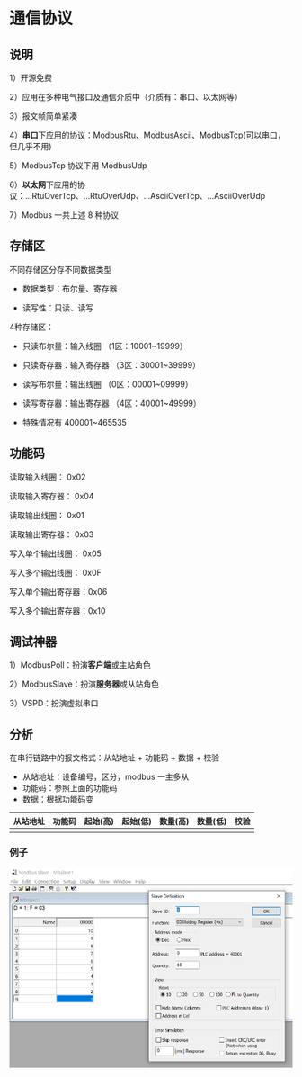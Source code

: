 # 通信协议

## 说明

1）开源免费

2）应用在多种电气接口及通信介质中（介质有：串口、以太网等）

3）报文帧简单紧凑

4）**串口**下应用的协议：ModbusRtu、ModbusAscii、ModbusTcp(可以串口，但几乎不用)

5）ModbusTcp 协议下用 ModbusUdp

6）**以太网**下应用的协议：...RtuOverTcp、...RtuOverUdp、...AsciiOverTcp、...AsciiOverUdp

7）Modbus 一共上述 8 种协议

## 存储区

不同存储区分存不同数据类型

- 数据类型：布尔量、寄存器

- 读写性：只读、读写

4种存储区：

- 只读布尔量：输入线圈      （1区：10001~19999）

- 只读寄存器：输入寄存器  （3区：30001~39999）

- 读写布尔量：输出线圈      （0区：00001~09999）

- 读写寄存器：输出寄存器  （4区：40001~49999）
- 特殊情况有 400001~465535

## 功能码

读取输入线圈：            0x02

读取输入寄存器：        0x04

读取输出线圈：            0x01

读取输出寄存器：        0x03

写入单个输出线圈：    0x05

写入多个输出线圈：    0x0F

写入单个输出寄存器：0x06

写入多个输出寄存器：0x10

## 调试神器

1）ModbusPoll：扮演**客户端**或主站角色

2）ModbusSlave：扮演**服务器**或从站角色

3）VSPD：扮演虚拟串口

## 分析

在串行链路中的报文格式：从站地址 + 功能码 + 数据 + 校验

- 从站地址：设备编号，区分，modbus 一主多从
- 功能码：参照上面的功能码
- 数据：根据功能码变

| 从站地址 | 功能码 | 起始(高) | 起始(低) | 数量(高) | 数量(低) | 校验 |
| -------- | ------ | -------- | -------- | -------- | -------- | ---- |
|          |        |          |          |          |          |      |

### 例子

<img src="modbus.assets/image-20220106165610552.png" alt="image-20220106165610552" style="zoom:70%;" align="left" />

```bash
# Tx:000000-00 08 00 00 00 06 01 03 00 00 00 0A
# 去掉 000000-
# Tx:00 08 00 00 00 06 01 03 00 00 00 0A
00：从站地址
08：功能码
00 00：起始地址
00 06：数量
00 0A：校验

# # Rx:000001-00 08 00 00 00 17 01 03 14 00 0A 00 09 00 08 00 07 00 06 00 05 00 04 00 03 00 02 00 01
# 去掉 000001-
# Rx:00 08 00 00 00 17 01 03 14 00 0A 00 09 00 08 00 07 00 06 00 05 00 04 00 03 00 02 00 01
00：从站地址
08：功能码
14：字节计数（20字节）
00 0A 00 09 00 08 00 07 00 06 00 05 00 04 00 03 00 02 00 01：数据值
```





